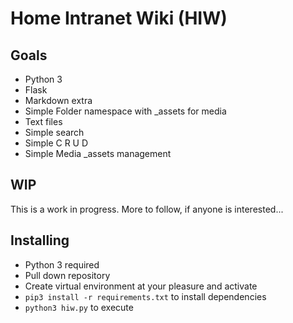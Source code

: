 # Home Intranet Wiki (HIW)

## Goals

- Python 3
- Flask
- Markdown extra
- Simple Folder namespace with _assets for media
- Text files
- Simple search
- Simple C R U D
- Simple Media _assets management

## WIP
This is a work in progress.  More to follow, if anyone is interested...

## Installing
 - Python 3 required
 - Pull down repository
 - Create virtual environment at your pleasure and activate
 - ```pip3 install -r requirements.txt``` to install dependencies
 - ```python3 hiw.py``` to execute